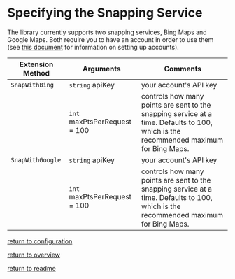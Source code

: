 # Specifying the Snapping Service

The library currently supports two snapping services, Bing Maps and Google Maps. Both require you to have an account in order to use them (see [this document](../../getting-accounts.md) for information on setting up accounts).

|Extension Method|Arguments|Comments|
|----------------|---------|--------|
|`SnapWithBing`|`string` apiKey|your account's API key|
||`int` maxPtsPerRequest = 100|controls how many points are sent to the snapping service at a time. Defaults to 100, which is the recommended maximum for Bing Maps.|
|`SnapWithGoogle`|`string` apiKey|your account's API key|
||`int` maxPtsPerRequest = 100|controls how many points are sent to the snapping service at a time. Defaults to 100, which is the recommended maximum for Bing Maps.|

[return to configuration](overview.md#configuration-via-extension-methods)

[return to overview](overview.md#j4jsoftwaregeoprocessor-overview)

[return to readme](readme.md)

